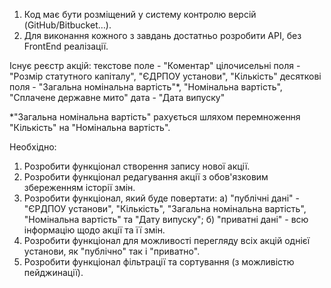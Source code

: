 1. Код має бути розміщений у систему контролю версій (GitHub/Bitbucket…).
2. Для виконання кожного з завдань достатньо розробити API, без FrontEnd реалізації.

Існує реєстр акцій: 
текстове поле -  "Коментар"
цілочисельні поля - "Розмір статутного капіталу", "ЄДРПОУ установи", "Кількість"
десяткові поля - "Загальна номінальна вартість"*, "Номінальна вартість", "Сплачене державне мито"
дата - "Дата випуску"

*"Загальна номінальна вартість" рахується шляхом перемноження "Кількість" на "Номінальна вартість".

Необхідно:
1. Розробити функціонал створення запису нової акції.
2. Розробити функціонал редагування акції з обов'язковим збереженням історії змін.
3. Розробити функціонал, який буде повертати:
а) "публічні дані" - "ЄРДПОУ установи", "Кількість", "Загальна номінальна вартість", "Номінальна вартість" та "Дату випуску";
б) "приватні дані" - всю інформацію щодо акції та її змін.
4. Розробити функціонал для можливості перегляду всіх акцій однієї установи, як "публічно" так і "приватно".
5. Розробити функціонал фільтрації та сортування (з можливістю пейджинації).
